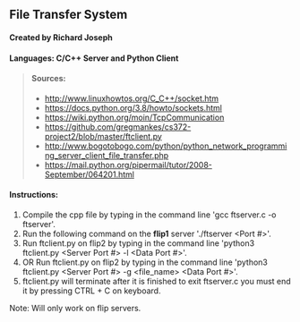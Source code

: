 ## File Transfer System
#### Created by Richard Joseph
#### Languages: C/C++ Server and Python Client
> #### Sources: 
> - http://www.linuxhowtos.org/C_C++/socket.htm 
> - https://docs.python.org/3.8/howto/sockets.html
> - https://wiki.python.org/moin/TcpCommunication
> - https://github.com/gregmankes/cs372-project2/blob/master/ftclient.py
> - http://www.bogotobogo.com/python/python_network_programming_server_client_file_transfer.php
> - https://mail.python.org/pipermail/tutor/2008-September/064201.html

#### Instructions:
1. Compile the cpp file by typing in the command line 'gcc ftserver.c -o ftserver'.
2. Run the following command on the **flip1** server './ftserver <Port #>'.
3. Run ftclient.py on flip2 by typing in the command line 'python3 ftclient.py <Server Name> <Server Port #> -l <Data Port #>'.
4. OR Run ftclient.py on flip2 by typing in the command line 'python3 ftclient.py <Server Name> <Server Port #> -g <file_name> <Data Port #>'.
5. ftclient.py will terminate after it is finished to exit ftserver.c you must end it by pressing CTRL + C on keyboard.

Note: Will only work on flip servers.
    


